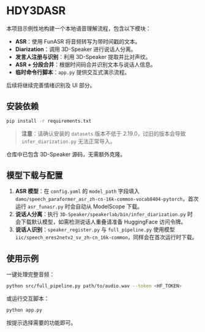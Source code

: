 # HDY3DASR

本项目示例性地构建一个本地语音理解流程，包含以下模块：

- **ASR**：使用 FunASR 将音频转写为带时间戳的文本。
- **Diarization**：调用 3D-Speaker 进行说话人分离。
- **发言人注册与识别**：利用 3D-Speaker 提取并比对声纹。
- **ASR + 分段合并**：根据时间码合并识别文本与说话人信息。
- **临时命令行脚本**：`app.py` 提供交互式演示流程。

后续将继续完善情绪识别及 UI 部分。

## 安装依赖

```bash
pip install -r requirements.txt
```

> **注意**：请确认安装的 `datasets` 版本不低于 2.19.0，过旧的版本会导致
> `infer_diarization.py` 无法正常导入。

仓库中已包含 3D-Speaker 源码，无需额外克隆。

## 模型下载与配置

1. **ASR 模型**：在 `config.yaml` 的 `model_path` 字段填入
   `damo/speech_paraformer_asr_zh-cn-16k-common-vocab8404-pytorch`，首次运行
   `asr_funasr.py` 时会自动从 ModelScope 下载。
2. **说话人分离**：执行 `3D-Speaker/speakerlab/bin/infer_diarization.py` 时
   会下载默认模型，如需检测说话人重叠请准备 HuggingFace 访问令牌。
3. **说话人识别**：`speaker_register.py` 与 `full_pipeline.py` 使用模型
   `iic/speech_eres2netv2_sv_zh-cn_16k-common`，同样会在首次运行时下载。

## 使用示例

一键处理完整音频：

```bash
python src/full_pipeline.py path/to/audio.wav --token <HF_TOKEN>
```

或运行交互脚本：

```bash
python app.py
```

按提示选择需要的功能即可。
